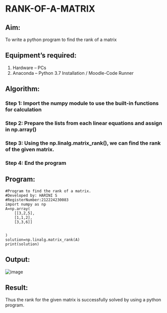 # RANK-OF-A-MATRIX
## Aim:
To write a python program to find the rank of a matrix
## Equipment’s required:
1. 	Hardware – PCs
2. 	Anaconda – Python 3.7 Installation / Moodle-Code Runner
## Algorithm:
### Step 1: Import the numpy module to use the built-in functions for calculation
### Step 2: Prepare the lists from each linear equations and assign in np.array()
### Step 3: Using the np.linalg.matrix_rank(), we can find the rank of the given matrix.
### Step 4: End the program
## Program:
```
#Program to find the rank of a matrix.
#Developed by: HARINI S
#RegisterNumber:212224230083
import numpy as np
A=np.array(
    [[3,2,5],
    [1,1,2],
    [3,3,6]]
    
    
)
solution=np.linalg.matrix_rank(A)
print(solution)
```
## Output:
![image](https://github.com/user-attachments/assets/c2e50494-2fe9-472d-81d4-69c26ceb1c2f)

## Result:
Thus the rank for the given matrix is successfully solved by  using a python program.

